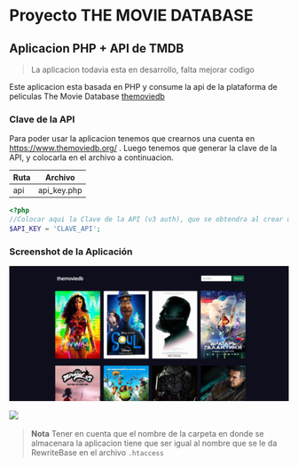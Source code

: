 # Proyecto THE MOVIE DATABASE
## Aplicacion PHP + API de TMDB

>La aplicacion todavia esta en desarrollo, falta mejorar codigo

Este aplicacion esta basada en PHP y consume la api de la plataforma de peliculas The Movie Database [themoviedb](https://www.themoviedb.org/)

### Clave de la API
Para poder usar la aplicacion tenemos que crearnos una cuenta en https://www.themoviedb.org/ .
Luego tenemos que generar la clave de la API, y colocarla en el archivo a continuacion.


| Ruta   | Archivo |
| ------ | ------   |
| api | api_key.php    |

```php
<?php
//Colocar aqui la Clave de la API (v3 auth), que se obtendra al crear una cuenta en https://www.themoviedb.org/
$API_KEY = 'CLAVE_API';
```
### Screenshot de la Aplicación

[<img src="pictures_app/tmdb_1.png" />](pictures_app/tmdb_1.png)

[<img src="pictures_app/tmdb_2.png" />](pictures_app/tmdb_2.png)

>**Nota**
Tener en cuenta que el nombre de la carpeta en donde se almacenara la aplicacion tiene que ser igual al nombre que se le da RewriteBase en el archivo `.htaccess`
